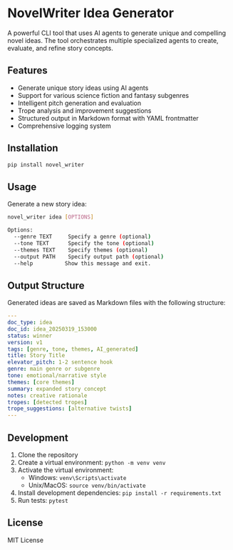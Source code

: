 # NovelWriter Idea Generator

A powerful CLI tool that uses AI agents to generate unique and compelling novel ideas. The tool orchestrates multiple specialized agents to create, evaluate, and refine story concepts.

## Features

- Generate unique story ideas using AI agents
- Support for various science fiction and fantasy subgenres
- Intelligent pitch generation and evaluation
- Trope analysis and improvement suggestions
- Structured output in Markdown format with YAML frontmatter
- Comprehensive logging system

## Installation

```bash
pip install novel_writer
```

## Usage

Generate a new story idea:

```bash
novel_writer idea [OPTIONS]

Options:
  --genre TEXT     Specify a genre (optional)
  --tone TEXT      Specify the tone (optional)
  --themes TEXT    Specify themes (optional)
  --output PATH    Specify output path (optional)
  --help          Show this message and exit.
```

## Output Structure

Generated ideas are saved as Markdown files with the following structure:

```yaml
---
doc_type: idea
doc_id: idea_20250319_153000
status: winner
version: v1
tags: [genre, tone, themes, AI_generated]
title: Story Title
elevator_pitch: 1-2 sentence hook
genre: main genre or subgenre
tone: emotional/narrative style
themes: [core themes]
summary: expanded story concept
notes: creative rationale
tropes: [detected tropes]
trope_suggestions: [alternative twists]
---
```

## Development

1. Clone the repository
2. Create a virtual environment: `python -m venv venv`
3. Activate the virtual environment:
   - Windows: `venv\Scripts\activate`
   - Unix/MacOS: `source venv/bin/activate`
4. Install development dependencies: `pip install -r requirements.txt`
5. Run tests: `pytest`

## License

MIT License 